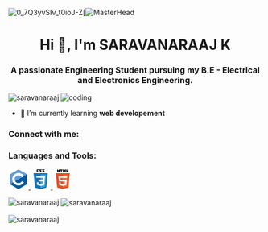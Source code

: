 ![0_7Q3yvSIv_t0ioJ-Z](https://github.com/Saravanaraaj/Saravanaraaj/assets/119478382/78dba174-a6d6-4206-b555-7b794cc61144)[![MasterHead](https://files.readme.io/d14112d-Cloudsmith-Integrations-Banner-GitHub.png)

<h1 align="center">Hi 👋, I'm SARAVANARAAJ K</h1>
<h3 align="center">A passionate Engineering Student pursuing my B.E - Electrical and Electronics Engineering.</h3>
<img align="right" alt="coding" width="400"  src="![0_7Q3yvSIv_t0ioJ-Z](https://github.com/Saravanaraaj/Saravanaraaj/assets/119478382/27a26866-e669-47d1-acd0-8d50be73800b)
">
<p align="left"> <img src="https://komarev.com/ghpvc/?username=saravanaraaj&label=Profile%20views&color=0e75b6&style=flat" alt="saravanaraaj" /> </p>

- 🌱 I’m currently learning **web developement**

<h3 align="left">Connect with me:</h3>
<p align="left">
</p>

<h3 align="left">Languages and Tools:</h3>
<p align="left"> <a href="https://www.cprogramming.com/" target="_blank" rel="noreferrer"> <img src="https://raw.githubusercontent.com/devicons/devicon/master/icons/c/c-original.svg" alt="c" width="40" height="40"/> </a> <a href="https://www.w3schools.com/css/" target="_blank" rel="noreferrer"> <img src="https://raw.githubusercontent.com/devicons/devicon/master/icons/css3/css3-original-wordmark.svg" alt="css3" width="40" height="40"/> </a> <a href="https://www.w3.org/html/" target="_blank" rel="noreferrer"> <img src="https://raw.githubusercontent.com/devicons/devicon/master/icons/html5/html5-original-wordmark.svg" alt="html5" width="40" height="40"/> </a> </p>

<p><img align="left" src="https://github-readme-stats.vercel.app/api/top-langs?username=saravanaraaj&show_icons=true&locale=en&layout=compact" alt="saravanaraaj" /></p>

<p>&nbsp;<img align="center" src="https://github-readme-stats.vercel.app/api?username=saravanaraaj&show_icons=true&locale=en" alt="saravanaraaj" /></p>

<p><img align="center" src="https://github-readme-streak-stats.herokuapp.com/?user=saravanaraaj&" alt="saravanaraaj" /></p>

